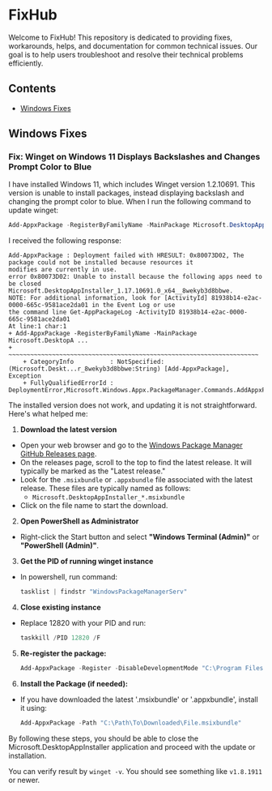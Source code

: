 # FixHub

Welcome to FixHub! This repository is dedicated to providing fixes, workarounds, helps, and documentation for common technical issues. Our goal is to help users troubleshoot and resolve their technical problems efficiently.

## Contents

- [Windows Fixes](#windows-fixes)

## Windows Fixes

### Fix: Winget on Windows 11 Displays Backslashes and Changes Prompt Color to Blue

I have installed Windows 11, which includes Winget version 1.2.10691. This version is unable to install packages, instead displaying backslash and changing the prompt color to blue. When I run the following command to update winget:

```powershell
Add-AppxPackage -RegisterByFamilyName -MainPackage Microsoft.DesktopAppInstaller_8wekyb3d8bbwe
```

I received the following response:
```
Add-AppxPackage : Deployment failed with HRESULT: 0x80073D02, The package could not be installed because resources it
modifies are currently in use.
error 0x80073D02: Unable to install because the following apps need to be closed
Microsoft.DesktopAppInstaller_1.17.10691.0_x64__8wekyb3d8bbwe.
NOTE: For additional information, look for [ActivityId] 81938b14-e2ac-0000-665c-9581ace2da01 in the Event Log or use
the command line Get-AppPackageLog -ActivityID 81938b14-e2ac-0000-665c-9581ace2da01
At line:1 char:1
+ Add-AppxPackage -RegisterByFamilyName -MainPackage Microsoft.DesktopA ...
+ ~~~~~~~~~~~~~~~~~~~~~~~~~~~~~~~~~~~~~~~~~~~~~~~~~~~~~~~~~~~~~~~~~~~~~
    + CategoryInfo          : NotSpecified: (Microsoft.Deskt...r_8wekyb3d8bbwe:String) [Add-AppxPackage], Exception
    + FullyQualifiedErrorId : DeploymentError,Microsoft.Windows.Appx.PackageManager.Commands.AddAppxPackageCommand
```

The installed version does not work, and updating it is not straightforward. Here's what helped me:

1. **Download the latest version**
  - Open your web browser and go to the [Windows Package Manager GitHub Releases page](https://github.com/microsoft/winget-cli/releases).
  - On the releases page, scroll to the top to find the latest release. It will typically be marked as the "Latest release."
  - Look for the `.msixbundle` or `.appxbundle` file associated with the latest release. These files are typically named as follows:
    - `Microsoft.DesktopAppInstaller_*.msixbundle`
  - Click on the file name to start the download.

2. **Open PowerShell as Administrator**
  - Right-click the Start button and select **"Windows Terminal (Admin)"** or **"PowerShell (Admin)"**.

3. **Get the PID of running winget instance**
  - In powershell, run command:
    ```powershell
    tasklist | findstr "WindowsPackageManagerServ"     
    ```

4. **Close existing instance**
  - Replace 12820 with your PID and run:
    ```powershell
    taskkill /PID 12820 /F     
    ```

5. **Re-register the package:**
    ```powershell
    Add-AppxPackage -Register -DisableDevelopmentMode "C:\Program Files\WindowsApps\Microsoft.DesktopAppInstaller_1.17.10691.0_x64__8wekyb3d8bbwe\AppXManifest.xml"
    ```

6. **Install the Package (if needed):**
  - If you have downloaded the latest '.msixbundle' or '.appxbundle', install it using:
    ```powershell
    Add-AppxPackage -Path "C:\Path\To\Downloaded\File.msixbundle"
    ```

By following these steps, you should be able to close the Microsoft.DesktopAppInstaller application and proceed with the update or installation.

You can verify result by `winget -v`. You should see something like `v1.8.1911` or newer.
